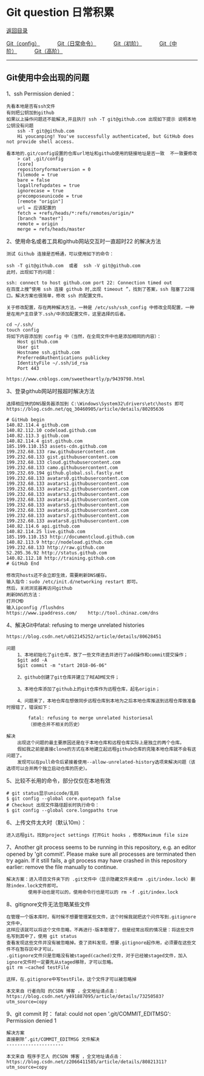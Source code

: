 # Git question 日常积累

<p>
    <a href="#" onclick="refreshContent('gitorder')">返回目录</a>
</p>
<p>
<a href="#" onclick="refreshOrderContent('config')">Git（config）</a>&emsp;&emsp;&emsp;
<a href="#" onclick="refreshOrderContent('order1')">Git（日常命令）</a>&emsp;&emsp;&emsp;
<a href="#" onclick="refreshOrderContent('order2')">Git（初阶）</a>&emsp;&emsp;&emsp;
<a href="#" onclick="refreshOrderContent('order3')">Git（中阶）</a>&emsp;&emsp;&emsp;
<a href="#" onclick="refreshOrderContent('order4')">Git（高阶）</a>&emsp;&emsp;&emsp;
</p>

---

## Git使用中会出现的问题

1、ssh Permission denied：

	先看本地是否有ssh文件
	有则把公钥加到github
	如果以上操作问题还不能解决,并且执行 ssh -T git@github.com 出现如下提示 说明本地公钥没有问题
		ssh -T git@github.com
		Hi youcanping! You've successfully authenticated, but GitHub does not provide shell access.
	
	看本地的.git/config设置的仓库url地址和github使用的链接地址是否一致  不一致要修改
		> cat .git/config
		[core]
		repositoryformatversion = 0
		filemode = true
		bare = false
		logallrefupdates = true
		ignorecase = true
		precomposeunicode = true
		[remote "origin"]
		url = 应该配置的
		fetch = +refs/heads/*:refs/remotes/origin/*
		[branch "master"]
		remote = origin
		merge = refs/heads/master

2、使用命名或者工具和github网站交互时一直超时22 的解决方法

	测试 Github 连接是否畅通，可以使用如下的命令：

	ssh -T git@github.com  或者  ssh -V git@github.com
	此时，出现如下的问题：

	ssh: connect to host github.com port 22: Connection timed out
	在百度上搜“使用 ssh 连接 github 时,出现 timeout ”，找到了答案，ssh 阻塞了22端口。解决方案也很简单，修改 ssh 的配置文件。

	关于修改配置，存在两种解决方法，一种是 /etc/ssh/ssh_config 中修改全局配置，一种是在用户主目录下.ssh/中添加配置文件，这里选择的后者。

	cd ~/.ssh/
	touch config
	将如下内容添加到 config 中（当然，在全局文件中也是添加相同的内容）：
		Host github.com  
		User git  
		Hostname ssh.github.com 
		PreferredAuthentications publickey  
		IdentityFile ~/.ssh/id_rsa 
		Port 443
	
	https://www.cnblogs.com/sweetheartly/p/9439798.html

3、登录github网站时报超时解决方法

	选择相应快的DNS服务器添加到 C:\Windows\System32\drivers\etc\hosts 即可
	https://blog.csdn.net/qq_30460905/article/details/80205636
    
    # GitHub begin
    140.82.114.4 github.com 
    140.82.112.10 codeload.github.com
    140.82.113.3 github.com
    140.82.114.4 gist.github.com
    185.199.110.153 assets-cdn.github.com
    199.232.68.133 raw.githubusercontent.com
    199.232.68.133 gist.githubusercontent.com
    199.232.68.133 cloud.githubusercontent.com
    199.232.68.133 camo.githubusercontent.com
    199.232.69.194 github.global.ssl.fastly.net
    199.232.68.133 avatars0.githubusercontent.com
    199.232.68.133 avatars1.githubusercontent.com
    199.232.68.133 avatars2.githubusercontent.com
    199.232.68.133 avatars3.githubusercontent.com
    199.232.68.133 avatars4.githubusercontent.com
    199.232.68.133 avatars5.githubusercontent.com
    199.232.68.133 avatars6.githubusercontent.com
    199.232.68.133 avatars7.githubusercontent.com
    199.232.68.133 avatars8.githubusercontent.com
    140.82.114.6 api.github.com
    140.82.114.25 live.github.com
    185.199.110.153 http://documentcloud.github.com
    140.82.113.9 http://nodeload.github.com
    199.232.68.133 http://raw.github.com
    52.205.36.92 http://status.github.com
    140.82.112.18 http://training.github.com
    # GitHub End

	修改完hosts还不会立即生效，需要刷新DNS缓存。
	输入指令：sudo /etc/init.d/networking restart 即可。
	然后，关闭浏览器再访问github
	刷新DNS的方法：
	打开CMD
	输入ipconfig /flushdns
	https://www.ipaddress.com/    http://tool.chinaz.com/dns

4、解决Git中fatal: refusing to merge unrelated histories

    https://blog.csdn.net/u012145252/article/details/80628451
    
    问题
        1、本地初始化了git仓库，放了一些文件进去并进行了add操作和commit提交操作；
        $git add -A
        $git commit -m "start 2018-06-06"

        2、github创建了git仓库并建立了README文件；
			
        3、本地仓库添加了github上的git仓库作为远程仓库，起名origin；    
        
        4、问题来了，本地仓库在想做同步远程仓库到本地为之后本地仓库推送到远程仓库做准备时报错了，错误如下：

            fatal: refusing to merge unrelated historiesal
            （拒绝合并不相关的历史）
    
    解决
        出现这个问题的最主要原因还是在于本地仓库和远程仓库实际上是独立的两个仓库。
        假如我之前是直接clone的方式在本地建立起远程github仓库的克隆本地仓库就不会有这问题了。
        发现可以在pull命令后紧接着使用--allow-unrelated-history选项来解决问题（该选项可以合并两个独立启动仓库的历史）。

5、比较不长用的命令，部分仅仅在本地有效

    # git status显示unicode/乱码
    $ git config --global core.quotepath false
    # Checkout 出现文件路径超长时执行命令：
    $ git config --global core.longpaths true 

6、上传文件太大时（默认10m）：

 	进入远程git。找到project settings 打开Git hooks ，修改Maximum file size

7、Another git process seems to be running in this repository, e.g.
		an editor opened by 'git commit'. Please make sure all processes
		are terminated then try again. If it still fails, a git process
		may have crashed in this repository earlier:
		remove the file manually to continue.
		
	解决方案：进入项目文件夹下的 .git文件中（显示隐藏文件夹或rm .git/index.lock）删除index.lock文件即可。
			使用手动也是可以的，使用命令行也是可以的 rm -f .git/index.lock

8、gitignore文件无法忽略某些文件

    在管理一个版本库时，有时候不想要管理某些文件，这个时候我就把这个问件写到.gitignore文件中，
    这样应该就可以将这个文件忽略，不再进行·版本管理了，但是经常出现的情况是：将这些文件名写到其中了，使用	git status
    查看发现这些文件并没有被忽略掉。查了资料发现，想要.gitignore起作用，必须要在这些文件不在暂存区中才可以，
    .gitignore文件只是忽略没有被staged(cached)文件，对于已经被staged文件，加入ignore文件时一定要先从staged移除，才可以忽略。 
    git rm –cached testFile

    这样，在.gitignore中写testFile，这个文件才可以被忽略掉

    本文来自 行者向阳 的CSDN 博客 ，全文地址请点击：https://blog.csdn.net/y491887095/article/details/73250583?utm_source=copy 

9、git commit 时： fatal: could not open '.git/COMMIT_EDITMSG': Permission denied 1

	解决方案
	直接删除’.git/COMMIT_EDITMSG 文件解决
	---------------------
	
	本文来自 程序手艺人 的CSDN 博客 ，全文地址请点击：https://blog.csdn.net/z2066411585/article/details/80821311?utm_source=copy 
	
		 	        